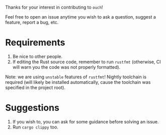 Thanks for your interest in contributing to `ouch`!

Feel free to open an issue anytime you wish to ask a question, suggest a feature, report a bug, etc.

# Requirements

1. Be nice to other people.
2. If editing the Rust source code, remember to run `rustfmt` (otherwise, CI will warn you the code was not properly formatted).

Note: we are using `unstable` features of `rustfmt`! Nightly toolchain is required (will likely be installed automatically, cause the toolchain was specified in the project root).

# Suggestions

1. If you wish to, you can ask for some guidance before solving an issue.
2. Run `cargo clippy` too.
